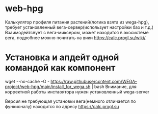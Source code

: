 # web-hpg
  Калькулятор профиля питания растений(логика взята из wega-hpg), требует установленный вега-сервер(использует настройки баз и т.д.)
  Взаимодейтсвует с вега-миксером, может находится в экосистеме вега, подробнее можно почитать на вики https://calc.progl.su/wiki/

# Установка и апдейт одной командой как компонент
  wget --no-cache -O - https://raw.githubusercontent.com/WEGA-project/web-hpg/main/install_for_wega.sh | bash 
  Внимание, для корректной работы инстаоятора нужен установленный wega-server 

Версия не требующая установки вега(немного отличается по функионалу) находится по адресу https://calc.progl.su
